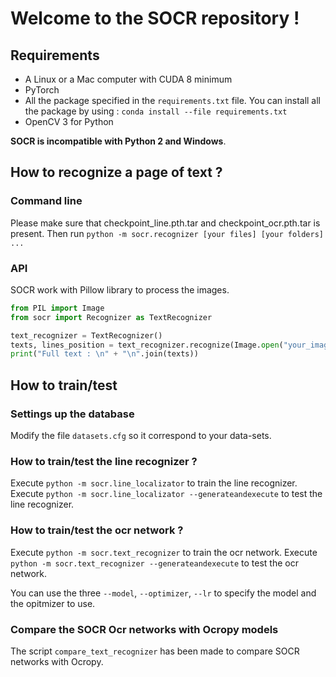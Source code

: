 # Welcome to the SOCR repository !

## Requirements

 - A Linux or a Mac computer with CUDA 8 minimum
 - PyTorch
 - All the package specified in the ```requirements.txt``` file. You can install all the package by using : ```conda install --file requirements.txt```
 - OpenCV 3 for Python

__SOCR is incompatible with Python 2 and Windows__.

## How to recognize a page of text ?

### Command line

Please make sure that checkpoint_line.pth.tar and checkpoint_ocr.pth.tar is present.
Then run 
```python -m socr.recognizer [your files] [your folders]  ...```

### API

SOCR work with Pillow library to process the images.

```python
from PIL import Image
from socr import Recognizer as TextRecognizer

text_recognizer = TextRecognizer()
texts, lines_position = text_recognizer.recognize(Image.open("your_image.jpg"))
print("Full text : \n" + "\n".join(texts))
```


## How to train/test

### Settings up the database

Modify the file ```datasets.cfg``` so it correspond to your data-sets.

### How to train/test the line recognizer ?

Execute ```python -m socr.line_localizator``` to train the line recognizer.
Execute ```python -m socr.line_localizator --generateandexecute``` to test the line recognizer.

### How to train/test the ocr network ?

Execute ```python -m socr.text_recognizer``` to train the ocr network.
Execute ```python -m socr.text_recognizer --generateandexecute``` to test the ocr network.

You can use the three ```--model```, ```--optimizer```, ```--lr``` to specify the model and the opitmizer to use.

### Compare the SOCR Ocr networks with Ocropy models

The script ```compare_text_recognizer``` has been made to compare SOCR networks with Ocropy.
